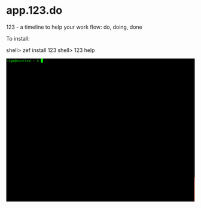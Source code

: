 # app.123.do

123 - a timeline to help your work flow: do, doing, done

To install:

shell> zef install 123
shell> 123 help

![](images/demo.gif?raw=true)
